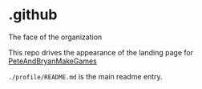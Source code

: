 # .github
The face of the organization

This repo drives the appearance of the landing page for [PeteAndBryanMakeGames](https://github.com/PeteAndBryanMakeGames)

`./profile/README.md` is the main readme entry.